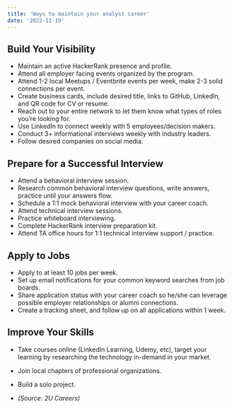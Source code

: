 ```yaml
---
title: 'Ways to maintain your analyst career'
date: '2022-11-19'
---
```


## Build Your Visibility

- Maintain an active HackerRank presence and profile.
- Attend all employer facing events organized by the program.
- Attend 1-2 local Meetups / Eventbrite events per week, make 2-3 solid connections per event.
- Create business cards, include desired title, links to GitHub, LinkedIn, and QR code for CV or resume.
- Reach out to your entire network to let them know what types of roles you’re looking for.
- Use LinkedIn to connect weekly with 5 employees/decision makers.
- Conduct 3+ informational interviews weekly with industry leaders.
- Follow desired companies on social media.

## Prepare for a Successful Interview

- Attend a behavioral interview session.
- Research common behavioral interview questions, write answers, practice until your answers flow.
- Schedule a 1:1 mock behavioral interview with your career coach.
- Attend technical interview sessions.
- Practice whiteboard interviewing.
- Complete HackerRank interview preparation kit.
- Attend TA office hours for 1:1 technical interview support / practice.

## Apply to Jobs

- Apply to at least 10 jobs per week.
- Set up email notifications for your common keyword searches from job boards.
- Share application status with your career coach so he/she can leverage possible employer relationships or alumni connections.
- Create a tracking sheet, and follow up on all applications within 1 week.

## Improve Your Skills

- Take courses online (LinkedIn Learning, Udemy, etc), target your learning by researching the technology in-demand in your market.
- Join local chapters of professional organizations.
- Build a solo project.

- *(Source: 2U Careers)*
